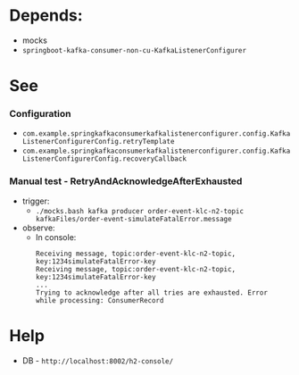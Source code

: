 # Depends:
- mocks
- `springboot-kafka-consumer-non-cu-KafkaListenerConfigurer`

# See
### Configuration
- `com.example.springkafkaconsumerkafkalistenerconfigurer.config.KafkaListenerConfigurerConfig.retryTemplate`
- `com.example.springkafkaconsumerkafkalistenerconfigurer.config.KafkaListenerConfigurerConfig.recoveryCallback`


### Manual test - RetryAndAcknowledgeAfterExhausted

- trigger:
  - `./mocks.bash kafka producer order-event-klc-n2-topic kafkaFiles/order-event-simulateFatalError.message`
- observe:
  - In console:
    ```
    Receiving message, topic:order-event-klc-n2-topic, key:1234simulateFatalError-key
    Receiving message, topic:order-event-klc-n2-topic, key:1234simulateFatalError-key
    ...
    Trying to acknowledge after all tries are exhausted. Error while processing: ConsumerRecord
     ```


# Help
- DB - `http://localhost:8002/h2-console/`